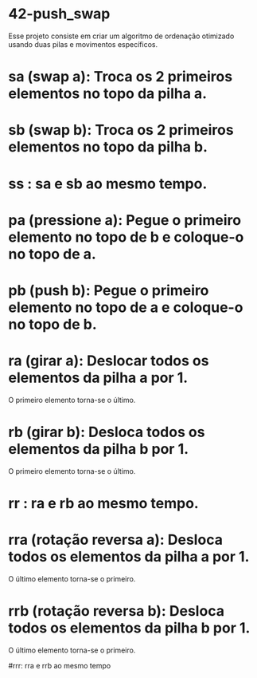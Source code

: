# 42-push_swap
Esse projeto consiste em criar um algoritmo de ordenação otimizado usando duas pilas e movimentos específicos.

# sa (swap a): Troca os 2 primeiros elementos no topo da pilha a.

# sb (swap b): Troca os 2 primeiros elementos no topo da pilha b.

# ss : sa e sb ao mesmo tempo.

# pa (pressione a): Pegue o primeiro elemento no topo de b e coloque-o no topo de a.

# pb (push b): Pegue o primeiro elemento no topo de a e coloque-o no topo de b.

# ra (girar a): Deslocar todos os elementos da pilha a por 1.
O primeiro elemento torna-se o último.

# rb (girar b): Desloca todos os elementos da pilha b por 1.

O primeiro elemento torna-se o último.

# rr : ra e rb ao mesmo tempo.

# rra (rotação reversa a): Desloca todos os elementos da pilha a por 1.

O último elemento torna-se o primeiro.

# rrb (rotação reversa b): Desloca todos os elementos da pilha b por 1.

O último elemento torna-se o primeiro.

#rrr: rra e rrb ao mesmo tempo 
